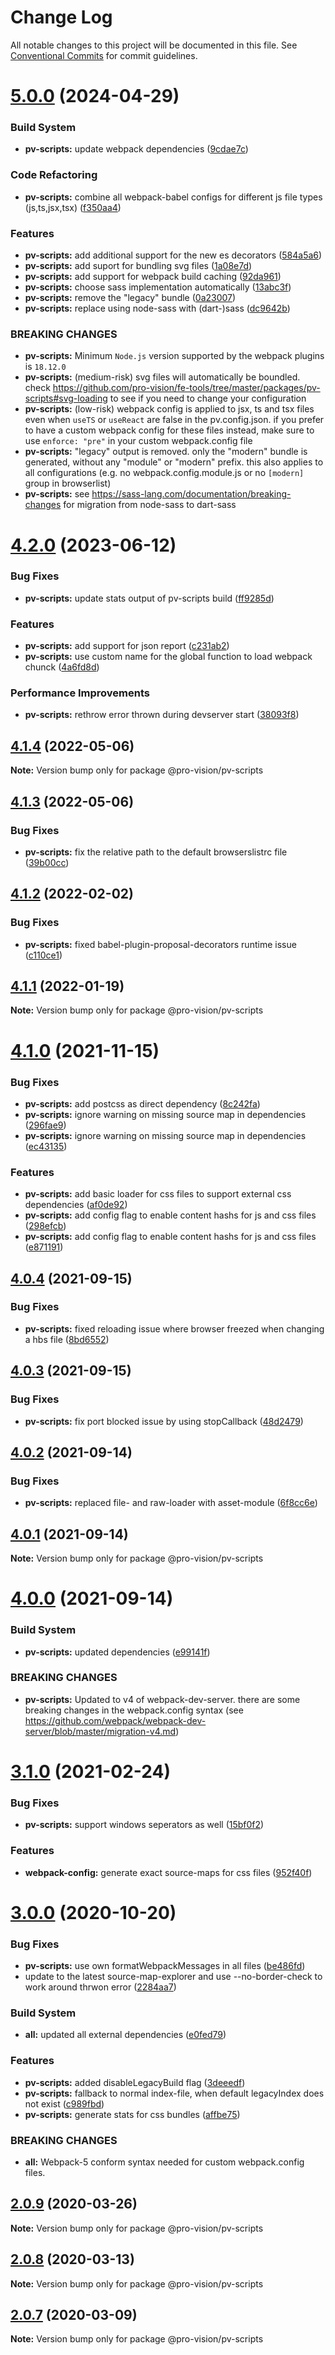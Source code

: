 # Change Log

All notable changes to this project will be documented in this file.
See [Conventional Commits](https://conventionalcommits.org) for commit guidelines.

# [5.0.0](https://github.com/pro-vision/fe-tools/compare/@pro-vision/pv-scripts@4.2.0...@pro-vision/pv-scripts@5.0.0) (2024-04-29)


### Build System

* **pv-scripts:** update webpack dependencies ([9cdae7c](https://github.com/pro-vision/fe-tools/commit/9cdae7c4c477a7057c17d5ad81da6d380069dddb))


### Code Refactoring

* **pv-scripts:** combine all webpack-babel configs for different js file types (js,ts,jsx,tsx) ([f350aa4](https://github.com/pro-vision/fe-tools/commit/f350aa44a9d99b28444f578e2cfae12ebe264798))


### Features

* **pv-scripts:** add additional support for the new es decorators ([584a5a6](https://github.com/pro-vision/fe-tools/commit/584a5a6f334ecb43140410fe704e6fec47f332f4))
* **pv-scripts:** add suport for bundling svg files ([1a08e7d](https://github.com/pro-vision/fe-tools/commit/1a08e7d165dc3ffb8636f69c1ecebcf5ddbe4e8e))
* **pv-scripts:** add support for webpack build caching ([92da961](https://github.com/pro-vision/fe-tools/commit/92da961c543a6ed3f842b843c161c795a3a2acc4))
* **pv-scripts:** choose sass implementation automatically ([13abc3f](https://github.com/pro-vision/fe-tools/commit/13abc3f7e1a1351ea11dd83733857fc70026c7de))
* **pv-scripts:** remove the "legacy" bundle ([0a23007](https://github.com/pro-vision/fe-tools/commit/0a230072ec1cdcaa2779eff921c7be379c4c86bf))
* **pv-scripts:** replace using node-sass with (dart-)sass ([dc9642b](https://github.com/pro-vision/fe-tools/commit/dc9642b30e10f371db49c706070ade9a8bee3ed8))


### BREAKING CHANGES

* **pv-scripts:** Minimum `Node.js` version supported by the webpack plugins is `18.12.0`
* **pv-scripts:** (medium-risk) svg files will automatically be boundled. check
https://github.com/pro-vision/fe-tools/tree/master/packages/pv-scripts#svg-loading to see if you
need to change your configuration
* **pv-scripts:** (low-risk) webpack config is applied to jsx, ts and tsx files even when `useTS` or
`useReact` are false in the pv.config.json. if you prefer to have a custom webpack config for these
files instead, make sure to use `enforce: "pre"` in your custom webpack.config file
* **pv-scripts:** "legacy" output is removed. only the "modern" bundle is generated, without any
"module" or "modern" prefix. this also applies to all configurations (e.g. no
webpack.config.module.js or no `[modern]` group in browserlist)
* **pv-scripts:** see https://sass-lang.com/documentation/breaking-changes for migration from
node-sass to dart-sass





# [4.2.0](https://github.com/pro-vision/fe-tools/compare/@pro-vision/pv-scripts@4.1.4...@pro-vision/pv-scripts@4.2.0) (2023-06-12)


### Bug Fixes

* **pv-scripts:** update stats output of pv-scripts build ([ff9285d](https://github.com/pro-vision/fe-tools/commit/ff9285da77deb207a0964d91be9a28f8fdb57e57))


### Features

* **pv-scripts:** add support for json report ([c231ab2](https://github.com/pro-vision/fe-tools/commit/c231ab23a370cdb827a3cc92061279c19bfccd71))
* **pv-scripts:** use custom name for the global function to load webpack chunck ([4a6fd8d](https://github.com/pro-vision/fe-tools/commit/4a6fd8dc811ef8db6b3cda8684cf1fab8e2e01b4))


### Performance Improvements

* **pv-scripts:** rethrow error thrown during devserver start ([38093f8](https://github.com/pro-vision/fe-tools/commit/38093f840ec1573668497f778f56372500941760))





## [4.1.4](https://github.com/pro-vision/fe-tools/compare/@pro-vision/pv-scripts@4.1.3...@pro-vision/pv-scripts@4.1.4) (2022-05-06)

**Note:** Version bump only for package @pro-vision/pv-scripts





## [4.1.3](https://github.com/pro-vision/fe-tools/compare/@pro-vision/pv-scripts@4.1.2...@pro-vision/pv-scripts@4.1.3) (2022-05-06)


### Bug Fixes

* **pv-scripts:** fix the relative path to the default browserslistrc file ([39b00cc](https://github.com/pro-vision/fe-tools/commit/39b00cc704629bd6cc47f44d75fd39d8cadd77be))





## [4.1.2](https://github.com/pro-vision/fe-tools/compare/@pro-vision/pv-scripts@4.1.1...@pro-vision/pv-scripts@4.1.2) (2022-02-02)


### Bug Fixes

* **pv-scripts:** fixed babel-plugin-proposal-decorators runtime issue ([c110ce1](https://github.com/pro-vision/fe-tools/commit/c110ce136d729e2536d8bce6df5451489eba8d9f))





## [4.1.1](https://github.com/pro-vision/fe-tools/compare/@pro-vision/pv-scripts@4.1.0...@pro-vision/pv-scripts@4.1.1) (2022-01-19)

**Note:** Version bump only for package @pro-vision/pv-scripts





# [4.1.0](https://github.com/pro-vision/fe-tools/compare/@pro-vision/pv-scripts@4.0.4...@pro-vision/pv-scripts@4.1.0) (2021-11-15)


### Bug Fixes

* **pv-scripts:** add postcss as direct dependency ([8c242fa](https://github.com/pro-vision/fe-tools/commit/8c242fa9ef41947ea537d349508e395e0cb9bff7))
* **pv-scripts:** ignore warning on missing source map in dependencies ([296fae9](https://github.com/pro-vision/fe-tools/commit/296fae93ff92ccffef2ae4c5b7a7c99d5831e937))
* **pv-scripts:** ignore warning on missing source map in dependencies ([ec43135](https://github.com/pro-vision/fe-tools/commit/ec43135505487a8253533212f1348dfcf8c2ee84))


### Features

* **pv-scripts:** add basic loader for css files to support external css dependencies ([af0de92](https://github.com/pro-vision/fe-tools/commit/af0de92accabdf612b07e085bfed050a6e409e01))
* **pv-scripts:** add config flag to enable content hashs for js and css files ([298efcb](https://github.com/pro-vision/fe-tools/commit/298efcb458b6825625cd0b019fc219ed41f867ff))
* **pv-scripts:** add config flag to enable content hashs for js and css files ([e871191](https://github.com/pro-vision/fe-tools/commit/e871191a10f44b9a70140e53594a9cbd3959050c))





## [4.0.4](https://github.com/pro-vision/fe-tools/compare/@pro-vision/pv-scripts@4.0.3...@pro-vision/pv-scripts@4.0.4) (2021-09-15)


### Bug Fixes

* **pv-scripts:** fixed reloading issue where browser freezed when changing a hbs file ([8bd6552](https://github.com/pro-vision/fe-tools/commit/8bd6552a2b1a935494e4bfd4488b41da065b0608))





## [4.0.3](https://github.com/pro-vision/fe-tools/compare/@pro-vision/pv-scripts@4.0.2...@pro-vision/pv-scripts@4.0.3) (2021-09-15)


### Bug Fixes

* **pv-scripts:** fix port blocked issue by using stopCallback ([48d2479](https://github.com/pro-vision/fe-tools/commit/48d2479ddd9ac61a7886710e47f7302c568c9e64))





## [4.0.2](https://github.com/pro-vision/fe-tools/compare/@pro-vision/pv-scripts@4.0.1...@pro-vision/pv-scripts@4.0.2) (2021-09-14)


### Bug Fixes

* **pv-scripts:** replaced file- and raw-loader with asset-module ([6f8cc6e](https://github.com/pro-vision/fe-tools/commit/6f8cc6e44d0db2d429969592a78c6fb7cfa40fdd))





## [4.0.1](https://github.com/pro-vision/fe-tools/compare/@pro-vision/pv-scripts@4.0.0...@pro-vision/pv-scripts@4.0.1) (2021-09-14)

**Note:** Version bump only for package @pro-vision/pv-scripts





# [4.0.0](https://github.com/pro-vision/fe-tools/compare/@pro-vision/pv-scripts@3.1.0...@pro-vision/pv-scripts@4.0.0) (2021-09-14)


### Build System

* **pv-scripts:** updated dependencies ([e99141f](https://github.com/pro-vision/fe-tools/commit/e99141f72013b6e55bb2623a719a5f11ee1bf6e7))


### BREAKING CHANGES

* **pv-scripts:** Updated to v4 of webpack-dev-server. there are some breaking changes in the
webpack.config syntax (see
https://github.com/webpack/webpack-dev-server/blob/master/migration-v4.md)





# [3.1.0](https://github.com/pro-vision/fe-tools/compare/@pro-vision/pv-scripts@3.0.0...@pro-vision/pv-scripts@3.1.0) (2021-02-24)


### Bug Fixes

* **pv-scripts:** support windows seperators as well ([15bf0f2](https://github.com/pro-vision/fe-tools/commit/15bf0f2bb207512e892c22929c720bb957df8549))


### Features

* **webpack-config:** generate exact source-maps for css files ([952f40f](https://github.com/pro-vision/fe-tools/commit/952f40ffd68d750f4185bcb58d6235ce7b4d1f21))





# [3.0.0](https://github.com/pro-vision/fe-tools/compare/@pro-vision/pv-scripts@2.0.9...@pro-vision/pv-scripts@3.0.0) (2020-10-20)


### Bug Fixes

* **pv-scripts:** use own formatWebpackMessages in all files ([be486fd](https://github.com/pro-vision/fe-tools/commit/be486fda6582cb2156fd49fcdf44c62b083c7701))
* update to the latest source-map-explorer and use --no-border-check to work around thrwon error ([2284aa7](https://github.com/pro-vision/fe-tools/commit/2284aa78929b147257747f77e9232e0867be515a))


### Build System

* **all:** updated all external dependencies ([e0fed79](https://github.com/pro-vision/fe-tools/commit/e0fed79e5173f13733acf81be2874c85fc457900))


### Features

* **pv-scripts:** added disableLegacyBuild flag ([3deeedf](https://github.com/pro-vision/fe-tools/commit/3deeedfec48037da2a80a32a5062c374c389caae))
* **pv-scripts:** fallback to normal index-file, when default legacyIndex does not exist ([c989fbd](https://github.com/pro-vision/fe-tools/commit/c989fbde4705b2bffd49a5ec93f679080437263a))
* **pv-scripts:** generate stats for css bundles ([affbe75](https://github.com/pro-vision/fe-tools/commit/affbe75484ae8deda9590e3ad449b5d652530aba))


### BREAKING CHANGES

* **all:** Webpack-5 conform syntax needed for custom webpack.config files.





## [2.0.9](https://github.com/pro-vision/fe-tools/compare/@pro-vision/pv-scripts@2.0.8...@pro-vision/pv-scripts@2.0.9) (2020-03-26)

**Note:** Version bump only for package @pro-vision/pv-scripts





## [2.0.8](https://github.com/pro-vision/fe-tools/compare/@pro-vision/pv-scripts@2.0.7...@pro-vision/pv-scripts@2.0.8) (2020-03-13)

**Note:** Version bump only for package @pro-vision/pv-scripts





## [2.0.7](https://github.com/pro-vision/fe-tools/compare/@pro-vision/pv-scripts@2.0.6...@pro-vision/pv-scripts@2.0.7) (2020-03-09)

**Note:** Version bump only for package @pro-vision/pv-scripts

